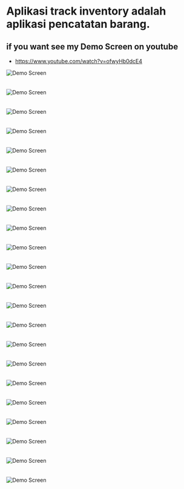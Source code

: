 # Aplikasi track inventory adalah aplikasi pencatatan barang.

## if you want see my Demo Screen on youtube
 * https://www.youtube.com/watch?v=ofwyHb0dcE4

![Demo Screen](https://github.com/Lamz16/TrackInv/blob/master/images/0.jpeg)
<br/>
<br/>
<br/>
![Demo Screen](https://github.com/Lamz16/TrackInv/blob/master/images/1.jpeg)
<br/>
<br/>
<br/>
![Demo Screen](https://github.com/Lamz16/TrackInv/blob/master/images/2.jpeg)
<br/>
<br/>
<br/>
![Demo Screen](https://github.com/Lamz16/TrackInv/blob/master/images/3.jpeg)
<br/>
<br/>
<br/>
![Demo Screen](https://github.com/Lamz16/TrackInv/blob/master/images/4.jpeg)
<br/>
<br/>
<br/>
![Demo Screen](https://github.com/Lamz16/TrackInv/blob/master/images/5.jpeg)
<br/>
<br/>
<br/>
![Demo Screen](https://github.com/Lamz16/TrackInv/blob/master/images/6.jpeg)
<br/>
<br/>
<br/>
![Demo Screen](https://github.com/Lamz16/TrackInv/blob/master/images/7.jpeg)
<br/>
<br/>
<br/>
![Demo Screen](https://github.com/Lamz16/TrackInv/blob/master/images/8.jpeg)
<br/>
<br/>
<br/>
![Demo Screen](https://github.com/Lamz16/TrackInv/blob/master/images/9.jpeg)
<br/>
<br/>
<br/>
![Demo Screen](https://github.com/Lamz16/TrackInv/blob/master/images/10.jpeg)
<br/>
<br/>
<br/>
![Demo Screen](https://github.com/Lamz16/TrackInv/blob/master/images/11.jpeg)
<br/>
<br/>
<br/>
![Demo Screen](https://github.com/Lamz16/TrackInv/blob/master/images/12.jpeg)
<br/>
<br/>
<br/>
![Demo Screen](https://github.com/Lamz16/TrackInv/blob/master/images/13.jpeg)
<br/>
<br/>
<br/>
![Demo Screen](https://github.com/Lamz16/TrackInv/blob/master/images/14.jpeg)
<br/>
<br/>
<br/>
![Demo Screen](https://github.com/Lamz16/TrackInv/blob/master/images/15.jpeg)
<br/>
<br/>
<br/>
![Demo Screen](https://github.com/Lamz16/TrackInv/blob/master/images/16.jpeg)
<br/>
<br/>
<br/>
![Demo Screen](https://github.com/Lamz16/TrackInv/blob/master/images/17.jpeg)
<br/>
<br/>
<br/>
![Demo Screen](https://github.com/Lamz16/TrackInv/blob/master/images/18.jpeg)
<br/>
<br/>
<br/>
![Demo Screen](https://github.com/Lamz16/TrackInv/blob/master/images/19.jpeg)
<br/>
<br/>
<br/>
![Demo Screen](https://github.com/Lamz16/TrackInv/blob/master/images/20.jpeg)
<br/>
<br/>
<br/>
![Demo Screen](https://github.com/Lamz16/TrackInv/blob/master/images/21.jpeg)
